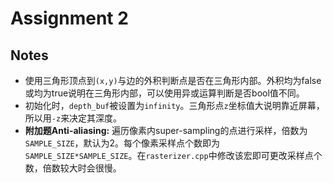# Assignment 2

## Notes



* 使用三角形顶点到`(x,y)`与边的外积判断点是否在三角形内部。外积均为false或均为true说明在三角形内部，可以使用异或运算判断是否bool值不同。
* 初始化时，`depth_buf`被设置为`infinity`。三角形点`z`坐标值大说明靠近屏幕，所以用`-z`来决定其深度。
* **附加题Anti-aliasing:** 遍历像素内super-sampling的点进行采样，倍数为`SAMPLE_SIZE`，默认为2。每个像素采样点个数即为`SAMPLE_SIZE*SAMPLE_SIZE`。在`rasterizer.cpp`中修改该宏即可更改采样点个数，倍数较大时会很慢。

